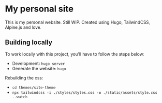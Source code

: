 # My personal site

This is my personal website. Still WIP. Created using Hugo, TailwindCSS, Alpine.js and love.


## Building locally

To work locally with this project, you'll have to follow the steps below:

- Development: `hugo server`
- Generate the website: `hugo`

Rebuilding the css:

- ``cd themes/site-theme``
- ``npx tailwindcss -i ./styles/styles.css -o ./static/assets/style.css --watch``
